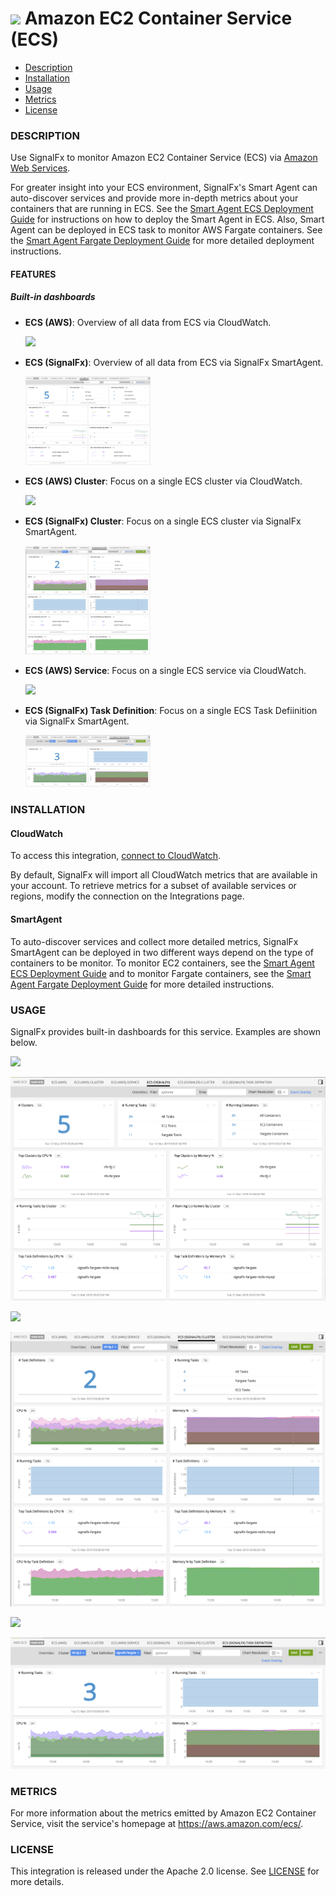 # ![](./img/integration_awsecs.png) Amazon EC2 Container Service (ECS)

- [Description](#description)
- [Installation](#installation)
- [Usage](#usage)
- [Metrics](#metrics)
- [License](#license)

### DESCRIPTION

Use SignalFx to monitor Amazon EC2 Container Service (ECS) via [Amazon Web Services](https://github.com/signalfx/integrations/tree/master/aws)[](sfx_link:aws).

For greater insight into your ECS environment, SignalFx's Smart Agent can auto-discover services and provide more in-depth metrics about your containers that are running in ECS.  See the <a target="_blank" href="https://github.com/signalfx/signalfx-agent/tree/master/deployments/ecs">Smart Agent ECS Deployment Guide</a> for instructions on how to deploy the Smart Agent in ECS. Also, Smart Agent can be deployed in ECS task to monitor AWS Fargate containers. See the <a target="_blank" href="https://github.com/signalfx/signalfx-agent/tree/master/deployments/fargate">Smart Agent Fargate Deployment Guide</a> for more detailed deployment instructions.

#### FEATURES

##### Built-in dashboards

- **ECS (AWS)**: Overview of all data from ECS via CloudWatch.

  [<img src='./img/dashboard_ecs_overview.png' width=200px>](./img/dashboard_ecs_overview.png)

- **ECS (SignalFx)**: Overview of all data from ECS via SignalFx SmartAgent.

  [<img src='./img/dashboard_ecs_agent_overview.png' width=200px>](./img/dashboard_ecs_agent_overview.png)

- **ECS (AWS) Cluster**: Focus on a single ECS cluster via CloudWatch.

  [<img src='./img/dashboard_ecs_cluster.png' width=200px>](./img/dashboard_ecs_cluster.png)

- **ECS (SignalFx) Cluster**: Focus on a single ECS cluster via SignalFx SmartAgent.

  [<img src='./img/dashboard_ecs_agent_cluster.png' width=200px>](./img/dashboard_ecs_agent_cluster.png)

- **ECS (AWS) Service**: Focus on a single ECS service via CloudWatch.

  [<img src='./img/dashboard_ecs_service.png' width=200px>](./img/dashboard_ecs_service.png)

- **ECS (SignalFx) Task Definition**: Focus on a single ECS Task Defiinition via SignalFx SmartAgent.

  [<img src='./img/dashboard_ecs_agent_taskdef.png' width=200px>](./img/dashboard_ecs_agent_taskdef.png)

### INSTALLATION

#### CloudWatch

To access this integration, [connect to CloudWatch](https://github.com/signalfx/integrations/tree/master/aws)[](sfx_link:aws). 

By default, SignalFx will import all CloudWatch metrics that are available in your account. To retrieve metrics for a subset of available services or regions, modify the connection on the Integrations page.

#### SmartAgent

To auto-discover services and collect more detailed metrics, SignalFx SmartAgent can be deployed in two different ways depend on the type of containers to be monitor. To monitor EC2 containers, see the <a target="_blank" href="https://github.com/signalfx/signalfx-agent/tree/master/deployments/ecs">Smart Agent ECS Deployment Guide</a> and to monitor Fargate containers, see the <a target="_blank" href="https://github.com/signalfx/signalfx-agent/tree/master/deployments/fargate">Smart Agent Fargate Deployment Guide</a> for more detailed instructions.

### USAGE

SignalFx provides built-in dashboards for this service. Examples are shown below.

![](./img/dashboard_ecs_overview.png)

![](./img/dashboard_ecs_agent_overview.png)

![](./img/dashboard_ecs_cluster.png)

![](./img/dashboard_ecs_agent_cluster.png)

![](./img/dashboard_ecs_service.png)

![](./img/dashboard_ecs_agent_taskdef.png)

### METRICS

For more information about the metrics emitted by Amazon EC2 Container Service, visit the service's homepage at <a target="_blank" href="https://aws.amazon.com/ecs/">https://aws.amazon.com/ecs/</a>.

### LICENSE

This integration is released under the Apache 2.0 license. See [LICENSE](./LICENSE) for more details.
